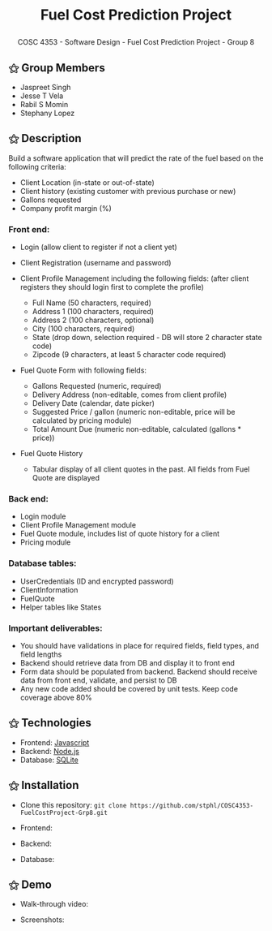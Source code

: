 # <p align="center"> Fuel Cost Prediction Project </p>
<p align="center"> COSC 4353 - Software Design - Fuel Cost Prediction Project - Group 8 </p>

## ⚝ Group Members
- Jaspreet Singh
- Jesse T Vela
- Rabil S Momin
- Stephany Lopez

## ⚝ Description
Build a software application that will predict the rate of the fuel based on the following criteria:
- Client Location (in-state or out-of-state)
- Client history (existing customer with previous purchase or new)
- Gallons requested
- Company profit margin (%)

### Front end:
- Login (allow client to register if not a client yet)
- Client Registration (username and password)
- Client Profile Management including the following fields: (after client registers they should login first to complete the profile) 
    - Full Name (50 characters, required)
    - Address 1 (100 characters, required)
    - Address 2 (100 characters, optional)
    - City (100 characters, required)
    - State (drop down, selection required - DB will store 2 character state code)
    - Zipcode (9 characters, at least 5 character code required)
    
- Fuel Quote Form with following fields:
    - Gallons Requested (numeric, required)
    - Delivery Address (non-editable, comes from client profile)
    - Delivery Date (calendar, date picker)
    - Suggested Price / gallon (numeric non-editable, price will be calculated by pricing module)
    - Total Amount Due (numeric non-editable, calculated (gallons * price))
    
- Fuel Quote History
    - Tabular display of all client quotes in the past. All fields from Fuel Quote are displayed

### Back end:
- Login module
- Client Profile Management module
- Fuel Quote module, includes list of quote history for a client
- Pricing module

### Database tables:
- UserCredentials (ID and encrypted password)
- ClientInformation
- FuelQuote
- Helper tables like States

### Important deliverables:
- You should have validations in place for required fields, field types, and field lengths
- Backend should retrieve data from DB and display it to front end
- Form data should be populated from backend. Backend should receive data from front end, validate, and persist to DB
- Any new code added should be covered by unit tests. Keep code coverage above 80%

## ⚝ Technologies
- Frontend: [Javascript](https://www.javascript.com/)
- Backend: [Node.js](https://nodejs.org/en)
- Database: [SQLite](https://www.sqlite.org/index.html)

## ⚝ Installation
  - Clone this repository: `git clone https://github.com/stphl/COSC4353-FuelCostProject-Grp8.git`

  - Frontend:
    
  - Backend:
    
  - Database:

## ⚝ Demo
- Walk-through video: 

- Screenshots: 